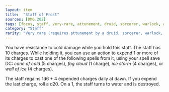 ```yaml
---
layout: item
title:  "Staff of Frost"
sources: [DMG.202]
tags: [focus, staff, very-rare, attunement, druid, sorcerer, warlock, wizard]
category: "Staff"
rarity: "Very rare (requires attunement by a druid, sorcerer, warlock, or wizard)"
---
```


You have resistance to cold damage while you hold this staff. The staff has 10 charges. While holding it, you can use an action to expend 1 or more of its charges to cast one of the following spells from it, using your spell save DC: _cone of cold_ (5 charges), _fog cloud_ (1 charge), _ice storm_ (4 charges), or _wall of ice_ (4 charges).

The staff regains 1d6 + 4 expended charges daily at dawn. If you expend the last charge, roll a d20. On a 1, the staff turns to water and is destroyed.